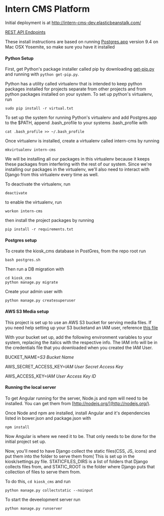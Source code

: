 # Intern CMS Platform

Initial deployment is at http://intern-cms-dev.elasticbeanstalk.com/

[REST API Endpoints](docs/API_Endpoints.md)

These install instructions are based on running [Postgres.app](http://postgresapp.com/) version 9.4 on Mac OSX Yosemite, so make sure you have it installed 

#### Python Setup
First, get Python's package installer called pip by downloading [get-pip.py](https://bootstrap.pypa.io/get-pip.py) and running with `python get-pip.py`.

Python has a utility called virtualenv that is intended to keep python packages installed for projects separate from other projects and from python packages installed on your system. To set up python's virtualenv, run

```
sudo pip install -r virtual.txt
```


To set up the system for running Python's virtualenv and add Postgres.app to the $PATH, append .bash_profile to your systems .bash_profile with

```
cat .bash_profile >> ~/.bash_profile 
```


Once virtualenv is installed, create a virtualenv called intern-cms by running

```
mkvirtualenv intern-cms
```
We will be installing all our packages in this virtualenv because it keeps these packages from interfering with the rest of our system. Since we're installing our packages in the virtualenv, we'll also need to interact with Django from this virtualenv every time as well.

To deactivate the virtualenv, run 
```
deactivate
```

to enable the virtualenv, run 
```
workon intern-cms
```


then install the project packages by running

```
pip install -r requirements.txt
```

#### Postgres setup

To create the kiosk_cms database in PostGres, from the repo root run

```
bash postgres.sh
```

Then run a DB migration with

```
cd kiosk_cms
python manage.py migrate
```
 
Create your admin user with 
``` 
python manage.py createsuperuser
```

#### AWS S3 Media setup

This project is set up to use an AWS S3 bucket for serving media files.
If you need help setting up your S3 bucketand an IAM user, reference [this file](docs/AWS.md)

With your bucket set up, add the following environment variables to your system, replacing the italics with the respective info. The IAM info will be in the credentials file that you downloaded when you created the IAM User.

BUCKET_NAME=*S3 Bucket Name*

AWS_SECRET_ACCESS_KEY=*IAM User Secret Access Key*

AWS_ACCESS_KEY=*IAM User Access Key ID*


#### Running the local server

To get Angular running for the server, Node.js and npm will need to be installed. You can get them from [http://nodejs.org/](http://nodejs.org/).

Once Node and npm are installed, install Angular and it's dependencies 
listed in bower.json and package.json with
```
npm install
```

Now Angular is where we need it to be. That only needs to be done for the initial project set up. 



Now, you'll need to have Django collect the static files(CSS, JS, icons) and put them into the folder to serve them from( This is set up in the kiosk/settings.py file. STATICFILES_DIRS is a list of folders that Django collects files from, and STATIC_ROOT is the folder where Django puts that collection of files to serve them from. 

To do this, `cd kiosk_cms` and run 
```
python manage.py collectstatic --noinput
```

To start the deveelopment server run 
```
python manage.py runserver
```
